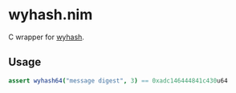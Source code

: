 # wyhash.nim

C wrapper for [wyhash](https://github.com/wangyi-fudan/wyhash).

## Usage

```nim
assert wyhash64("message digest", 3) == 0xadc146444841c430u64
```